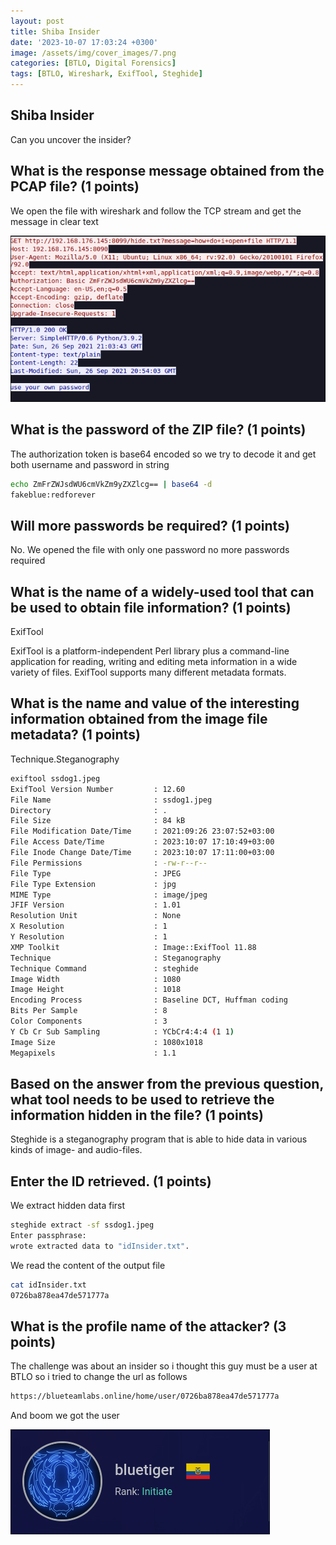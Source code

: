 ```yaml
---
layout: post
title: Shiba Insider
date: '2023-10-07 17:03:24 +0300'
image: /assets/img/cover_images/7.png
categories: [BTLO, Digital Forensics]
tags: [BTLO, Wireshark, ExifTool, Steghide]
---
```


## Shiba Insider
Can you uncover the insider? 


##  What is the response message obtained from the PCAP file? (1 points) 

We open the file with wireshark and follow the TCP stream and get the message in clear text

![img-description](/assets/img/shiba/1.png)

##  What is the password of the ZIP file? (1 points) 

The authorization token is base64 encoded so we try to decode it and get both username and password in string
```bash
echo ZmFrZWJsdWU6cmVkZm9yZXZlcg== | base64 -d
fakeblue:redforever
```

##  Will more passwords be required? (1 points) 

No. We opened the file with only one password no more passwords required

##  What is the name of a widely-used tool that can be used to obtain file information? (1 points) 

ExifTool

ExifTool is a platform-independent Perl library plus a command-line application for reading, writing and editing meta information in a wide variety of files. ExifTool supports many different metadata formats.

##  What is the name and value of the interesting information obtained from the image file metadata? (1 points) 

Technique.Steganography

```bash
exiftool ssdog1.jpeg
ExifTool Version Number         : 12.60
File Name                       : ssdog1.jpeg
Directory                       : .
File Size                       : 84 kB
File Modification Date/Time     : 2021:09:26 23:07:52+03:00
File Access Date/Time           : 2023:10:07 17:10:49+03:00
File Inode Change Date/Time     : 2023:10:07 17:11:00+03:00
File Permissions                : -rw-r--r--
File Type                       : JPEG
File Type Extension             : jpg
MIME Type                       : image/jpeg
JFIF Version                    : 1.01
Resolution Unit                 : None
X Resolution                    : 1
Y Resolution                    : 1
XMP Toolkit                     : Image::ExifTool 11.88
Technique                       : Steganography
Technique Command               : steghide
Image Width                     : 1080
Image Height                    : 1018
Encoding Process                : Baseline DCT, Huffman coding
Bits Per Sample                 : 8
Color Components                : 3
Y Cb Cr Sub Sampling            : YCbCr4:4:4 (1 1)
Image Size                      : 1080x1018
Megapixels                      : 1.1
```

##  Based on the answer from the previous question, what tool needs to be used to retrieve the information hidden in the file? (1 points) 

Steghide is a steganography program that is able to hide data in various kinds of image- and audio-files.

##  Enter the ID retrieved. (1 points) 

We extract hidden data first
```bash
steghide extract -sf ssdog1.jpeg
Enter passphrase: 
wrote extracted data to "idInsider.txt".
```
We read the content of the output file
```bash
cat idInsider.txt
0726ba878ea47de571777a
```
##  What is the profile name of the attacker? (3 points) 

The challenge was about an insider so i thought this guy must be a user at BTLO so i tried to change the url as follows
```bash
https://blueteamlabs.online/home/user/0726ba878ea47de571777a
```
And boom we got the user 

![img-description](/assets/img/shiba/2.png)